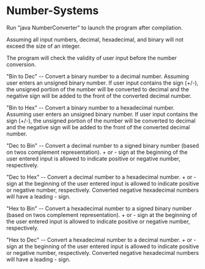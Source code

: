 # Number-Systems

Run "java NumberConverter" to launch the program after compilation.

Assuming all input numbers, decimal, hexadecimal, and binary will not exceed the size of an integer.

The program will check the validity of user input before the number conversion.

"Bin to Dec" -- Convert a binary number to a decimal number. Assuming user enters an unsigned binary number. If user input contains the sign (+/-), the unsigned portion of the number will be converted to decimal and the negative sign will be added to the front of the converted decimal number.

"Bin to Hex" -- Convert a binary number to a hexadecimal number. Assuming user enters an unsigned binary number. If user input contains the sign (+/-), the unsigned portion of the number will be converted to decimal and the negative sign will be added to the front of the converted decimal number.

"Dec to Bin" -- Convert a decimal number to a signed binary number (based on twos complement representation). + or - sign at the beginning of the user entered input is allowed to indicate positive or negative number, respectively.

"Dec to Hex" -- Convert a decimal number to a hexadecimal number. + or - sign at the beginning of the user entered input is allowed to indicate positive or negative number, respectively. Converted negative hexadecimal numbers will have a leading - sign.

"Hex to Bin" -- Convert a hexadecimal number to a signed binary number (based on twos complement representation). + or - sign at the beginning of the user entered input is allowed to indicate positive or negative number, respectively.

"Hex to Dec" -- Convert a hexadecimal number to a decimal number. + or - sign at the beginning of the user entered input is allowed to indicate positive or negative number, respectively. Converted negative hexadecimal numbers will have a leading - sign.
